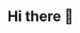 # Hi there 👋
<!--
I'm Thayrine Santos, originally from São Paulo - SP - Brazil.

I have training in Systems Analysis and Development and also Information Technology Management, developing work in the languages ​​Java, JavaScript, CSS, HTML, Bootstrap and Angular, professional experience with SAP Concur tools, agile methodology, market research, Power BI, Service Now and requirements gathering.

- 🌱 I’m currently learning backend Java/MySQL;
- 👯 I’m looking to collaborate on mobile frontend and web applications;  
- 🤔 I’m looking for help with Angular and ADvPL languages;
- 💬 Ask me about LinkedIn profile editing, design ideas/application features;
- 📫 How to reach me: https://www.linkedin.com/in/thayrinesantos/
- 😄 Pronouns: She/Her;
- ⚡ Fun fact: Using your artistic knowledge in the development of websites/systems.
-->
